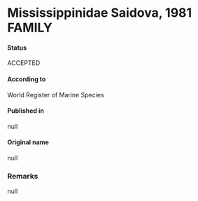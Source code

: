 Mississippinidae Saidova, 1981 FAMILY
=======

#### Status
ACCEPTED

#### According to
World Register of Marine Species

#### Published in
null

#### Original name
null

### Remarks
null